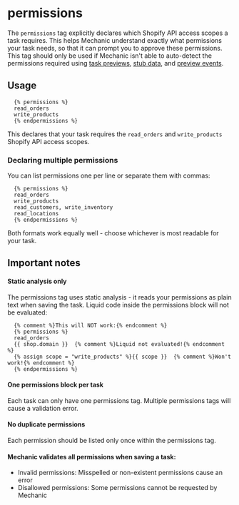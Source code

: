 # permissions

The `permissions` tag explicitly declares which Shopify API access scopes a task requires. This helps Mechanic understand exactly what permissions your task needs, so that it can prompt you to approve these permissions. This tag should only be used if Mechanic isn't able to auto-detect the permissions required using [task previews](../../../core/tasks/previews/), [stub data](../../../core/tasks/previews/stub-data.md), and [preview events](../../../core/tasks/previews/events.md).

## Usage

```liquid
  {% permissions %}
  read_orders
  write_products
  {% endpermissions %}
```

This declares that your task requires the `read_orders` and `write_products` Shopify API access scopes.

### Declaring multiple permissions

You can list permissions one per line or separate them with commas:

```liquid
  {% permissions %}
  read_orders
  write_products
  read_customers, write_inventory
  read_locations
  {% endpermissions %}
```

Both formats work equally well - choose whichever is most readable for your task.

## Important notes

#### Static analysis only

The permissions tag uses static analysis - it reads your permissions as plain text when saving the task. Liquid code inside the permissions block will not be evaluated:

```liquid
  {% comment %}This will NOT work:{% endcomment %}
  {% permissions %}
  read_orders
  {{ shop.domain }}  {% comment %}Liquid not evaluated!{% endcomment %}
  {% assign scope = "write_products" %}{{ scope }}  {% comment %}Won't work!{% endcomment %}
  {% endpermissions %}
```

#### One permissions block per task

Each task can only have one permissions tag. Multiple permissions tags will cause a validation error.

#### No duplicate permissions

Each permission should be listed only once within the permissions tag.

#### Mechanic validates all permissions when saving a task:

* Invalid permissions: Misspelled or non-existent permissions cause an error
* Disallowed permissions: Some permissions cannot be requested by Mechanic
